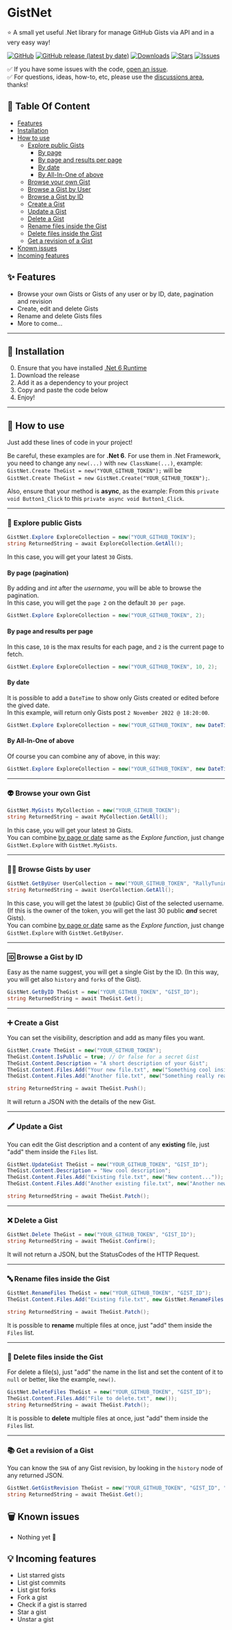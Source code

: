# GistNet
⭐ A small yet useful .Net library for manage GitHub Gists via API and in a very easy way!

[![GitHub](https://img.shields.io/github/license/RallyTuning/GistNet?label=License)](https://github.com/RallyTuning/GistNet/blob/main/LICENSE.md)
[![GitHub release (latest by date)](https://img.shields.io/github/v/release/RallyTuning/GistNet?label=Release)](https://github.com/RallyTuning/GistNet/releases)
[![Downloads](https://img.shields.io/github/downloads/RallyTuning/GistNet/total?color=%23d24dff&label=Downloads)](https://github.com/RallyTuning/GistNet/releases)
[![Stars](https://img.shields.io/github/stars/RallyTuning/GistNet?color=%23ffff00&label=Stars)](https://github.com/RallyTuning/GistNet/stargazers)
[![Issues](https://img.shields.io/github/issues-raw/RallyTuning/GistNet?label=Issues)](https://github.com/RallyTuning/GistNet/issues)

✅ If you have some issues with the code, [open an issue](https://github.com/RallyTuning/GistNet/issues).\
✅ For questions, ideas, how-to, etc, please use the [discussions area](https://github.com/RallyTuning/GistNet/discussions), thanks!

## 🧭 Table Of Content
  - [Features](#-features)
  - [Installation](#-installation)
  - [How to use](#-how-to-use)
    - [Explore public Gists](#-explore-public-gists)
      - [By page](#by-page-pagination)
      - [By page and results per page](#by-page-and-results-per-page)
      - [By date](#by-date)
      - [By All-In-One of above](#by-all-in-one-of-above)
    - [Browse your own Gist](#-browse-your-own-gist)
    - [Browse a Gist by User](#-browse-gists-by-user)
    - [Browse a Gist by ID](#-browse-a-gist-by-id) 
    - [Create a Gist](#-create-a-gist)
    - [Update a Gist](#-update-a-gist)
    - [Delete a Gist](#-delete-a-gist)
    - [Rename files inside the Gist](#-rename-files-inside-the-gist)
    - [Delete files inside the Gist](#-delete-files-inside-the-gist)
    - [Get a revision of a Gist](#-get-a-revision-of-a-gist)
  - [Known issues](#-known-issues)
  - [Incoming features](#-incoming-features)

## ✨ Features
- Browse your own Gists or Gists of any user or by ID, date, pagination and revision
- Create, edit and delete Gists
- Rename and delete Gists files
- More to come...

---
## 🔌 Installation
0. Ensure that you have installed [.Net 6 Runtime](https://dotnet.microsoft.com/en-us/download/dotnet/6.0)
1. Download the release
2. Add it as a dependency to your project
3. Copy and paste the code below
4. Enjoy!

---
## 📐 How to use
Just add these lines of code in your project!

Be careful, these examples are for **.Net 6**. For use them in .Net Framework, you need to change any `new(...)` with `new ClassName(...)`, example:\
`GistNet.Create TheGist = new("YOUR_GITHUB_TOKEN");` will be `GistNet.Create TheGist = new GistNet.Create("YOUR_GITHUB_TOKEN");`.

Also, ensure that your method is **async**, as the example: From this `private void Button1_Click` to this `private async void Button1_Click`.

---
### 🔭 Explore public Gists
```c#
GistNet.Explore ExploreCollection = new("YOUR_GITHUB_TOKEN");
string ReturnedString = await ExploreCollection.GetAll();
```
In this case, you will get your latest `30` Gists.

#### By page (pagination)
By adding and *int* after the *username*, you will be able to browse the pagination.\
In this case, you will get the `page 2` on the default `30 per page`.
```c#
GistNet.Explore ExploreCollection = new("YOUR_GITHUB_TOKEN", 2);
```

#### By page and results per page
In this case, `10` is the max results for each page, and `2` is the current page to fetch.
```c#
GistNet.Explore ExploreCollection = new("YOUR_GITHUB_TOKEN", 10, 2);
```

#### By date
It is possible to add a `DateTime` to show only Gists created or edited before the gived date.\
In this example, will return only Gists post `2 November 2022 @ 18:20:00`.
```c#
GistNet.Explore ExploreCollection = new("YOUR_GITHUB_TOKEN", new DateTime(2022, 11, 2, 18, 20, 0));
```

#### By All-In-One of above
Of course you can combine any of above, in this way:
```c#
GistNet.Explore ExploreCollection = new("YOUR_GITHUB_TOKEN", new DateTime(2022, 11, 2, 18, 20, 0), 10, 2);
```

---
### 👽 Browse your own Gist
```c#
GistNet.MyGists MyCollection = new("YOUR_GITHUB_TOKEN");
string ReturnedString = await MyCollection.GetAll();
```
In this case, you will get your latest `30` Gists.\
You can combine [by page or date](#by-page-pagination) same as the *Explore function*, just change `GistNet.Explore` with `GistNet.MyGists`.

---
### 🛀🏻 Browse Gists by user
```c#
GistNet.GetByUser UserCollection = new("YOUR_GITHUB_TOKEN", "RallyTuning");
string ReturnedString = await UserCollection.GetAll();
```
In this case, you will get the latest `30` (public) Gist of the selected username. (If this is the owner of the token, you will get the last 30 public ***and*** secret Gists).\
You can combine [by page or date](#by-page-pagination) same as the *Explore function*, just change `GistNet.Explore` with `GistNet.GetByUser`.

---
### 🆔 Browse a Gist by ID
Easy as the name suggest, you will get a single Gist by the ID. (In this way, you will get also `history` and `forks` of the Gist).
```c#
GistNet.GetByID TheGist = new("YOUR_GITHUB_TOKEN", "GIST_ID");
string ReturnedString = await TheGist.Get();
```

---
### ➕ Create a Gist
You can set the visibility, description and add as many files you want.
```c#
GistNet.Create TheGist = new("YOUR_GITHUB_TOKEN");
TheGist.Content.IsPublic = true; // Or false for a secret Gist
TheGist.Content.Description = "A short description of your Gist";
TheGist.Content.Files.Add("Your new file.txt", new("Something cool inside the file"));
TheGist.Content.Files.Add("Another file.txt", new("Something really really cool"));

string ReturnedString = await TheGist.Push();
```
It will return a JSON with the details of the new Gist.

---
### 🖍 Update a Gist
You can edit the Gist description and a content of any **existing** file, just "add" them inside the `Files` list.
```c#
GistNet.UpdateGist TheGist = new("YOUR_GITHUB_TOKEN", "GIST_ID");
TheGist.Content.Description = "New cool description";
TheGist.Content.Files.Add("Existing file.txt", new("New content..."));
TheGist.Content.Files.Add("Another existing file.txt", new("Another new content of the file..."));

string ReturnedString = await TheGist.Patch();
```

---
### ❌ Delete a Gist
```c#
GistNet.Delete TheGist = new("YOUR_GITHUB_TOKEN", "GIST_ID");
string ReturnedString = await TheGist.Confirm();
```
It will not return a JSON, but the StatusCodes of the HTTP Request.

---
### 🔤 Rename files inside the Gist

```c#
GistNet.RenameFiles TheGist = new("YOUR_GITHUB_TOKEN", "GIST_ID");
TheGist.Content.Files.Add("Existing file.txt", new GistNet.RenameFiles.Details.FileContent("New name.txt"));

string ReturnedString = await TheGist.Patch();
```
It is possible to **rename** multiple files at once, just "add" them inside the `Files` list.

---
### 📎 Delete files inside the Gist
For delete a file(s), just "add" the name in the list and set the content of it to `null` or better, like the example, `new()`.

```c#
GistNet.DeleteFiles TheGist = new("YOUR_GITHUB_TOKEN", "GIST_ID");
TheGist.Content.Files.Add("File to delete.txt", new());
string ReturnedString = await TheGist.Patch();
```
It is possible to **delete** multiple files at once, just "add" them inside the `Files` list.

---
### 📚 Get a revision of a Gist
You can know the `SHA` of any Gist revision, by looking in the `history` node of any returned JSON.
```c#
GistNet.GetGistRevision TheGist = new("YOUR_GITHUB_TOKEN", "GIST_ID", "SHA_OF_THE_REVISION");
string ReturnedString = await TheGist.Get();
```


## 🗑 Known issues

- Nothing yet 🥳


## 💡 Incoming features

- List starred gists
- List gist commits
- List gist forks
- Fork a gist
- Check if a gist is starred
- Star a gist
- Unstar a gist
